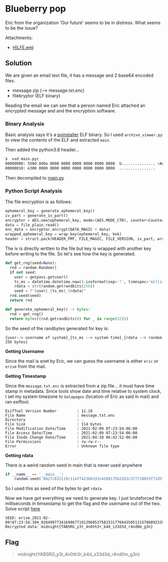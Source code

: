 # Blueberry pop

Eric from the organization 'Our future' seems to be in distress. What seems to be the issue?

Attachments:
* [HILFE.eml](./HILFE.eml)

## Solution
We are given an email text file, it has a message and 2 base64 encoded files.
- message.zip (--> message.txt.enc)
- filekryptor (ELF binary)

Reading the email we can see that a person named Eric attached an encrypted message and and the encryption software.

### Binary Analysis
Basic analysis says it's a [pyinstaller](https://github.com/pyinstaller/pyinstaller) ELF binary. So I used `archive_viewer.py` to view the contents of the ELF and extracted `main`.

Then added the python3.8 header...
```sh
$  xxd main.pyc 
00000000: 550d 0d0a 0000 0000 0000 0000 0000 0000  U............... <Added>
00000010: e300 0000 0000 0000 0000 0000 0000 0000  ................
```
Then decompiled to [main.py](./main.py)

### Python Script Analysis
The file encryption is as follows:
```py
ephemeral_key = generate_ephemeral_key()
iv_part = generate_iv_part()
encryptor = AES.new(ephemeral_key, mode=(AES.MODE_CTR), counter=Counter.new(64, prefix=iv_part))
data = file_plain.read()
enc_data = encryptor.encrypt(DATA_MAGIC + data)
wrapped_ephemeral_key = wrap_key(ephemeral_key, kek)
header = struct.pack(HEADER_FMT, FILE_MAGIC, FILE_VERSION, iv_part, wrapped_ephemeral_key, len(enc_data))
```
The iv is directly written to the file but key is wrapped with another key before writing to the file. So let's see how the key is generated.

```py
def get_rng(seed=None):
  rnd = random.Random()
  if not seed:
    user = getpass.getuser()
    ts_ms = datetime.datetime.now().isoformat(sep='!', timespec='milliseconds')
    rdata = str(random.getrandbits(256))
    seed = f"{user}_{ts_ms}_{rdata}"
  rnd.seed(seed)
  return rnd

def generate_ephemeral_key() -> bytes:
  rnd = get_rng()
  return bytes((rnd.getrandbits(8) for _ in range(32)))
```
So the seed of the randbytes generated for key is:

```
{user--> username of system}_{ts_ms --> system time}_{rdata --> random 256 bytes}
```
**Getting Username**

Since the mail is snet by Eric, we can guess the username is either `eric` or `erism` from the mail.

**Getting Timestamp**

Since the `message.txt.enc` is extracted from a zip file... it must have time stamp in metadata. Since tools show date and time relative to system clock, I set my system timezone to `Galapagos` (location of Eric as said in mail) and ran exiftool.
```
ExifTool Version Number         : 12.16
File Name                       : message.txt.enc
Directory                       : .
File Size                       : 114 bytes
File Modification Date/Time     : 2021:02:09 07:23:54-06:00
File Access Date/Time           : 2021:02:09 07:23:54-06:00
File Inode Change Date/Time     : 2021:04:10 06:42:52-06:00
File Permissions                : rw-rw-r--
Error                           : Unknown file type
```

**Getting rdata**

There is a weird random seed in main that is never used anywhere
```py
if __name__ == '__main__':
	random.seed('0427cb12119c11aff423b6333c4189175b22b3c377718053f71d5f37fd2a8f22')
```
So I used this as seed of the bytes to get `rdata`

Now we have got everything we need to generate key. I just bruteforced the milliseconds in timsestamp to get the flag and the username out of the two.
Solve script [here](./recover.py)

```
SEED: erism_2021-02-09!07:23:54.394_92849977341694677191296853758153177664350513157068923394541899973518756914986
Decrypted data: midnight{YABSRG_y3t_4n0th3r_b4d_s33d3d_r4nd0m_g3n}
```

## Flag
> midnight{YABSRG_y3t_4n0th3r_b4d_s33d3d_r4nd0m_g3n}
